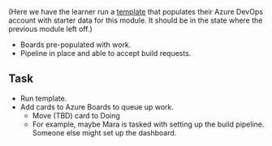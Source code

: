 (Here we have the learner run a [template](https://azuredevopsdemogenerator.azurewebsites.net/) that populates their Azure DevOps account with starter data for this module. It should be in the state where the previous module left off.)

* Boards pre-populated with work.
* Pipeline in place and able to accept build requests.

## Task

- Run template.
- Add cards to Azure Boards to queue up work.
    - Move (TBD) card to Doing
    - For example, maybe Mara is tasked with setting up the build pipeline. Someone else might set up the dashboard.


<!-- I'm not sure what to do with this unit. -->
